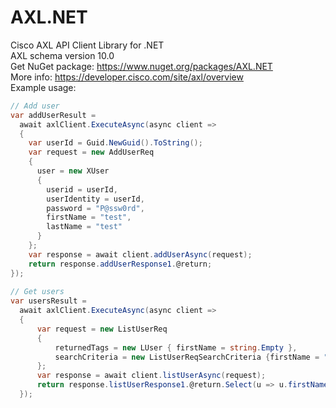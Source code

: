 # AXL.NET
Cisco AXL API Client Library for .NET  
AXL schema version 10.0  
Get NuGet package: https://www.nuget.org/packages/AXL.NET  
More info: https://developer.cisco.com/site/axl/overview  
Example usage:  
```c#
// Add user   
var addUserResult = 
  await axlClient.ExecuteAsync(async client =>
  {
    var userId = Guid.NewGuid().ToString();
    var request = new AddUserReq
    {
      user = new XUser
      {
        userid = userId,
        userIdentity = userId,
        password = "P@ssw0rd",
        firstName = "test",
        lastName = "test"
      }
    };
    var response = await client.addUserAsync(request);
    return response.addUserResponse1.@return;
});
            
// Get users
var usersResult = 
  await axlClient.ExecuteAsync(async client =>
  {
      var request = new ListUserReq
      {
          returnedTags = new LUser { firstName = string.Empty },
          searchCriteria = new ListUserReqSearchCriteria {firstName = "%"}
      };
      var response = await client.listUserAsync(request);
      return response.listUserResponse1.@return.Select(u => u.firstName).ToList();
  });
```
